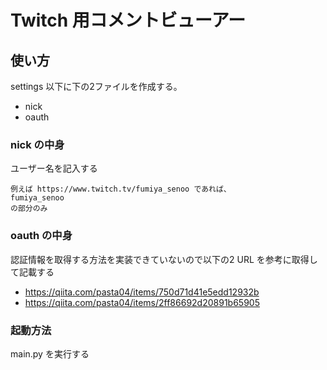 # Twitch 用コメントビューアー

## 使い方
settings 以下に下の2ファイルを作成する。
- nick
- oauth

### nick の中身
ユーザー名を記入する

```
例えば https://www.twitch.tv/fumiya_senoo であれば、
fumiya_senoo
の部分のみ
```

### oauth の中身

認証情報を取得する方法を実装できていないので以下の2 URL を参考に取得して記載する
- https://qiita.com/pasta04/items/750d71d41e5edd12932b
- https://qiita.com/pasta04/items/2ff86692d20891b65905

### 起動方法
main.py を実行する
